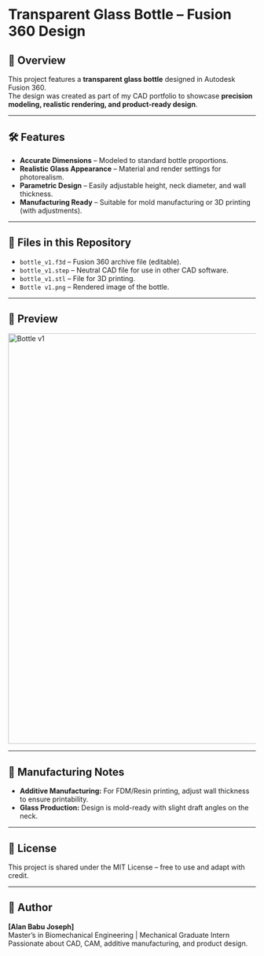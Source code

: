 # Transparent Glass Bottle – Fusion 360 Design

## 📄 Overview
This project features a **transparent glass bottle** designed in Autodesk Fusion 360.  
The design was created as part of my CAD portfolio to showcase **precision modeling, realistic rendering, and product-ready design**.

---

## 🛠 Features
- **Accurate Dimensions** – Modeled to standard bottle proportions.
- **Realistic Glass Appearance** – Material and render settings for photorealism.
- **Parametric Design** – Easily adjustable height, neck diameter, and wall thickness.
- **Manufacturing Ready** – Suitable for mold manufacturing or 3D printing (with adjustments).

---

## 📂 Files in this Repository
- `bottle_v1.f3d` – Fusion 360 archive file (editable).
- `bottle_v1.step` – Neutral CAD file for use in other CAD software.
- `bottle_v1.stl` – File for 3D printing.
- `Bottle v1.png` – Rendered image of the bottle.

---

## 📸 Preview
<img width="1520" height="834" alt="Bottle v1" src="https://github.com/user-attachments/assets/a5b4c3c3-5e38-4b5b-a948-37cd741aa8df" />

---

## 🚀 Manufacturing Notes
- **Additive Manufacturing:** For FDM/Resin printing, adjust wall thickness to ensure printability.
- **Glass Production:** Design is mold-ready with slight draft angles on the neck.

---

## 📜 License
This project is shared under the MIT License – free to use and adapt with credit.

---

## 👤 Author
**[Alan Babu Joseph]**  
Master’s in Biomechanical Engineering | Mechanical Graduate Intern  
Passionate about CAD, CAM, additive manufacturing, and product design.
